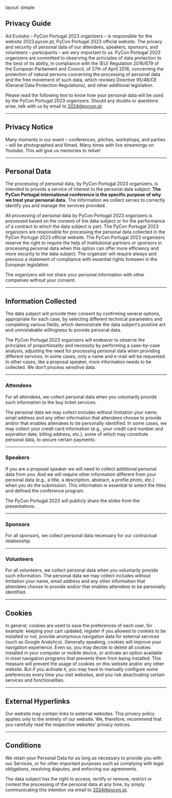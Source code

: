 layout: simple

## Privacy Guide

Ad Evolutio – PyCon Portugal 2023 organizers – is responsible for the website 2023.pycon.pt, PyCon Portugal 2023 official website. The privacy and security of personal data of our attendees, speakers, sponsors, and volunteers – participants – are very important to us. PyCon Portugal 2023 organizers are committed to observing the principles of data protection to the best of its ability, in compliance with the (EU) Regulation 2016/679 of the European Parliament and Council, of 27th of April 2016, concerning the protection of natural persons concerning the processing of personal data and the free movement of such data, which revokes Directive 95/46/CE (General Data Protection Regulations), and other additional legislation.

Please read the following text to know how your personal data will be used by the PyCon Portugal 2023 organizers. Should any doubts or questions arise, talk with us by email to [2024@pycon.pt](mailto:2024@pycon.pt).

<hr class="pink-line">

## Privacy Notice

Many moments in our event – conferences, pitches, workshops, and parties – will be photographed and filmed. Many times with live streamings on Youtube. This will give us memories to relive!

<hr class="purple-line">

## Personal Data

The processing of personal data, by PyCon Portugal 2023 organizers, is intended to provide a service of interest to the personal data subject. **The PyCon Portugal international conference is the specific purpose of why we treat your personal data.** The information we collect serves to correctly identify you and manage the services provided.

All processing of personal data by PyCon Portugal 2023 organizers is processed based on the consent of the data subject or for the performance of a contract to which the data subject is part. The PyCon Portugal 2023 organizers are responsible for processing the personal data collected in the PyCon Portugal 2023 official website. The PyCon Portugal 2023 organizers reserve the right to require the help of institutional partners or sponsors in processing personal data when this option can offer more efficiency and more security to the data subject. The organizer will require always and previous a statement of compliance with essential rights foreseen in the European legislation.

The organizers will not share your personal information with other companies without your consent.

<hr class="pink-line">

## Information Collected

The data subject will provide their consent by confirming several options, appropriate for each case, by selecting different technical parameters and completing various fields, which demonstrate the data subject’s positive act and unmistakable willingness to provide personal data.

The PyCon Portugal 2023 organizers will endeavor to observe the principles of proportionality and necessity by performing a case-by-case analysis, adjusting the need for processing personal data when providing different services. In some cases, only a name and e-mail will be requested. In other cases, like a proposal speaker, more information needs to be collected. We don’t process sensitive data.

<hr class="purple-line">

### Attendees

For all attendees, we collect personal data when you voluntarily provide such information to the buy ticket services.

The personal data we may collect includes without limitation your name, email address and any other information that attendees choose to provide and/or that enables attendees to be personally identified. In some cases, we may collect your credit card information (e.g., your credit card number and expiration date, billing address, etc.), some of which may constitute personal data, to secure certain payments.

<hr class="pink-line">

### Speakers

If you are a proposal speaker we will need to collect additional personal data from you. And we will require other information different from your personal data (e.g., a title, a description, abstract, a profile photo, etc.) when you do the submission. This information is essential to select the titles and defined the conference program.

The PyCon Portugal 2023 will publicly share the slides from the presentations.

<hr class="purple-line">

<h3> Sponsors </h3>

For all sponsors, we collect personal data necessary for our contractual relationship.

<hr class="pink-line">

### Volunteers

For all volunteers, we collect personal data when you voluntarily provide such information. The personal data we may collect includes without limitation your name, email address and any other information that attendees choose to provide and/or that enables attendees to be personally identified.

<hr class="purple-line">

## Cookies

In general, cookies are used to save the preferences of each user, for example: keeping your cart updated, register if you allowed to cookies to be installed or not, provide anonymous navigation data for external services (such as Google Analytics). Generally speaking, cookies will improve your navigation experience. Even so, you may decide to delete all cookies installed in your computer or mobile device, or activate an option available in most navigation programs that prevents them from being installed. This measure will prevent the usage of cookies on this website and/or any other website. But if you activate it, you may have to manually configure some preferences every time you visit websites, and you risk deactivating certain services and functionalities.

<hr class="pink-line">

## External Hyperlinks

Our website may contain links to external websites. This privacy policy applies only to the entirety of our website. We, therefore, recommend that you carefully read the respective websites’ privacy notices.

<hr class="purple-line">

## Conditions

We retain your Personal Data for as long as necessary to provide you with our Services, or for other important purposes such as complying with legal obligations, resolving disputes, and enforcing our agreements.

The data subject has the right to access, rectify or remove, restrict or contest the processing of the personal data at any time, by simply communicating this intention via email to [2024@pycon.pt](mailto:2024@pycon.pt).
